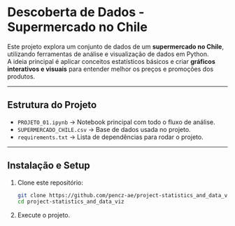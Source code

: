 # Descoberta de Dados - Supermercado no Chile

Este projeto explora um conjunto de dados de um **supermercado no Chile**, utilizando ferramentas de análise e visualização de dados em Python.  
A ideia principal é aplicar conceitos estatísticos básicos e criar **gráficos interativos e visuais** para entender melhor os preços e promoções dos produtos.

---

## Estrutura do Projeto
- `PROJETO_01.ipynb` → Notebook principal com todo o fluxo de análise.
- `SUPERMERCADO_CHILE.csv` → Base de dados usada no projeto.
- `requirements.txt` → Lista de dependências para rodar o projeto.

---

## Instalação e Setup

1. Clone este repositório:
   ```bash
   git clone https://github.com/pencz-ae/project-statistics_and_data_viz
   cd project-statistics_and_data_viz
2. Execute o projeto.